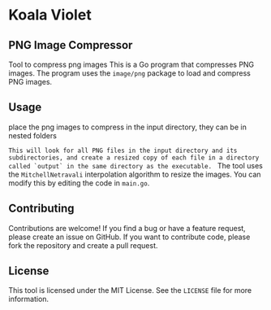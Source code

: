 # Koala Violet 
## PNG Image Compressor

Tool to compress png images
This is a Go program that compresses PNG images. The program uses the `image/png` package to load and compress PNG images.

## Usage

place the png images to compress in the input directory, they can be in nested folders

``This will look for all PNG files in the input directory and its subdirectories, and create a resized copy of each file in a directory called `output` in the same directory as the executable.
``
The tool uses the `MitchellNetravali` interpolation algorithm to resize the images. You can modify this by editing the code in `main.go`.

## Contributing

Contributions are welcome! If you find a bug or have a feature request, please create an issue on GitHub. If you want to contribute code, please fork the repository and create a pull request.

## License

This tool is licensed under the MIT License. See the `LICENSE` file for more information.